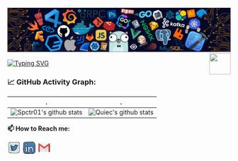 ![](./src/header_.png)
<a href="https://www.python.org/"><img src="https://upload.wikimedia.org/wikipedia/commons/c/c3/Python-logo-notext.svg" align="right" height="48" width="48" ></a>
    
[![Typing SVG](https://readme-typing-svg.herokuapp.com?color=%2336BCF7&center=true&vCenter=true&width=600&lines=Hi+there+👋,+I+am+Rakshit)](https://git.io/typing-svg)


<!--   GitHub stats graph -->
### 📈 GitHub Activity Graph:
 . | .
--- | --- 
![Spctr01's github stats](https://github-readme-stats.vercel.app/api?username=spctr01&show_icons=true&theme=radical&include_all_commits=true) | ![Quiec's github stats](https://github-readme-stats.vercel.app/api/top-langs/?username=spctr01&theme=radical&layout=compact)




**📫 How to Reach me:**
<p align="left">
<a href="https://twitter.com/spctr01" target="blank"><img align="center" src="https://github.com/spctr01/spctr01/blob/master/assets/twitter.svg" alt="BEPb" height="30" width="30" /></a>
<a href="https://www.linkedin.com/in/rakshit01" target="blank"><img align="center" src="https://github.com/spctr01/spctr01/blob/master/assets/linkedin.svg" alt="BEPb" height="30" width="30" /></a>
<a href="mailto:rakshit.rk55@gmail.com" target="blank"><img align="center" src="https://github.com/spctr01/spctr01/blob/master/assets/gmail.svg" alt="Gmail" height="30" width="30" /></a>

</p>


  
